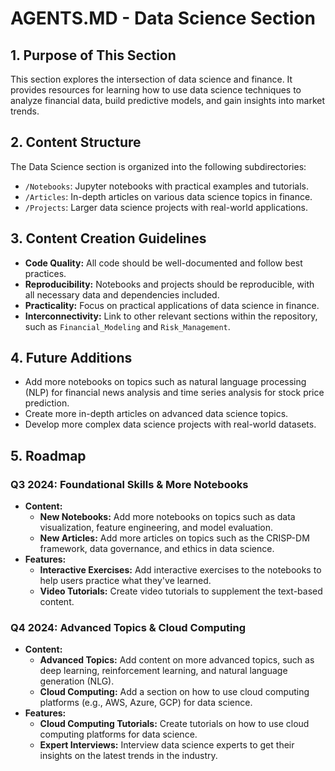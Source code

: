 # AGENTS.MD - Data Science Section

## 1. Purpose of This Section

This section explores the intersection of data science and finance. It provides resources for learning how to use data science techniques to analyze financial data, build predictive models, and gain insights into market trends.

## 2. Content Structure

The Data Science section is organized into the following subdirectories:

*   `/Notebooks`: Jupyter notebooks with practical examples and tutorials.
*   `/Articles`: In-depth articles on various data science topics in finance.
*   `/Projects`: Larger data science projects with real-world applications.

## 3. Content Creation Guidelines

*   **Code Quality:** All code should be well-documented and follow best practices.
*   **Reproducibility:** Notebooks and projects should be reproducible, with all necessary data and dependencies included.
*   **Practicality:** Focus on practical applications of data science in finance.
*   **Interconnectivity:** Link to other relevant sections within the repository, such as `Financial_Modeling` and `Risk_Management`.

## 4. Future Additions

*   Add more notebooks on topics such as natural language processing (NLP) for financial news analysis and time series analysis for stock price prediction.
*   Create more in-depth articles on advanced data science topics.
*   Develop more complex data science projects with real-world datasets.

## 5. Roadmap

### Q3 2024: Foundational Skills & More Notebooks

*   **Content:**
    *   **New Notebooks:** Add more notebooks on topics such as data visualization, feature engineering, and model evaluation.
    *   **New Articles:** Add more articles on topics such as the CRISP-DM framework, data governance, and ethics in data science.
*   **Features:**
    *   **Interactive Exercises:** Add interactive exercises to the notebooks to help users practice what they've learned.
    *   **Video Tutorials:** Create video tutorials to supplement the text-based content.

### Q4 2024: Advanced Topics & Cloud Computing

*   **Content:**
    *   **Advanced Topics:** Add content on more advanced topics, such as deep learning, reinforcement learning, and natural language generation (NLG).
    *   **Cloud Computing:** Add a section on how to use cloud computing platforms (e.g., AWS, Azure, GCP) for data science.
*   **Features:**
    *   **Cloud Computing Tutorials:** Create tutorials on how to use cloud computing platforms for data science.
    *   **Expert Interviews:** Interview data science experts to get their insights on the latest trends in the industry.

